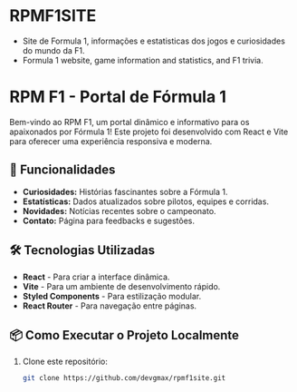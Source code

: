 # RPMF1SITE
- Site de Formula 1, informações e estatisticas dos jogos e curiosidades do mundo da F1.
- Formula 1 website, game information and statistics, and F1 trivia.

# RPM F1 - Portal de Fórmula 1

Bem-vindo ao RPM F1, um portal dinâmico e informativo para os apaixonados por Fórmula 1! Este projeto foi desenvolvido com React e Vite para oferecer uma experiência responsiva e moderna.

## 🚀 Funcionalidades

- **Curiosidades:** Histórias fascinantes sobre a Fórmula 1.
- **Estatísticas:** Dados atualizados sobre pilotos, equipes e corridas.
- **Novidades:** Notícias recentes sobre o campeonato.
- **Contato:** Página para feedbacks e sugestões.

## 🛠️ Tecnologias Utilizadas

- **React** - Para criar a interface dinâmica.
- **Vite** - Para um ambiente de desenvolvimento rápido.
- **Styled Components** - Para estilização modular.
- **React Router** - Para navegação entre páginas.

## 📦 Como Executar o Projeto Localmente

1. Clone este repositório:
   ```bash
   git clone https://github.com/devgmax/rpmf1site.git

